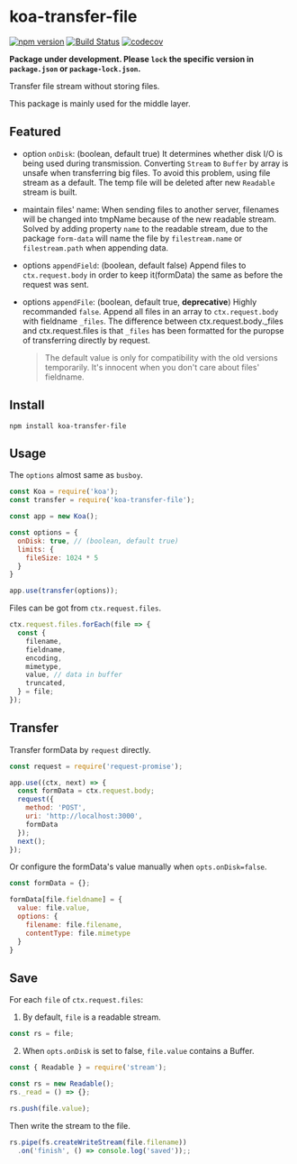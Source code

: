 # koa-transfer-file
[![npm version](https://img.shields.io/npm/v/koa-transfer-file.svg)](https://www.npmjs.com/package/koa-transfer-file)
[![Build Status](https://travis-ci.org/Claude-Ray/koa-transfer-file.svg?branch=master)](https://travis-ci.org/Claude-Ray/koa-transfer-file)
[![codecov](https://codecov.io/gh/Claude-Ray/koa-transfer-file/branch/master/graph/badge.svg)](https://codecov.io/gh/Claude-Ray/koa-transfer-file)

**Package under development. Please `lock` the specific version in `package.json` or `package-lock.json`.**

Transfer file stream without storing files.

This package is mainly used for the middle layer.

## Featured
- option `onDisk`: (boolean, default true) It determines whether disk I/O is being used during transmission. Converting `Stream` to `Buffer` by array is unsafe when transferring big files. To avoid this problem, using file stream as a default. The temp file will be deleted after new `Readable` stream is built.

- maintain files' name: When sending files to another server, filenames will be changed into tmpName because of the new readable stream. Solved by adding property `name` to the readable stream, due to the package `form-data` will name the file by `filestream.name` or `filestream.path` when appending data.

- options `appendField`: (boolean, default false) Append files to `ctx.request.body` in order to keep it(formData) the same as before the request was sent.

- options `appendFile`: (boolean, default true, **deprecative**) Highly recommanded `false`. Append all files in an array to `ctx.request.body` with fieldname `_files`. The difference between ctx.request.body._files and ctx.request.files is that `_files` has been formatted for the puropse of transferring directly by request.
  > The default value is only for compatibility with the old versions temporarily. It's innocent when you don't care about files' fieldname.

## Install
```
npm install koa-transfer-file
```

## Usage
The `options` almost same as `busboy`.
```js
const Koa = require('koa');
const transfer = require('koa-transfer-file');

const app = new Koa();

const options = {
  onDisk: true, // (boolean, default true)
  limits: {
    fileSize: 1024 * 5
  }
}

app.use(transfer(options));
```

Files can be got from `ctx.request.files`.
```js
ctx.request.files.forEach(file => {
  const {
    filename,
    fieldname,
    encoding,
    mimetype,
    value, // data in buffer
    truncated,
  } = file;
});
```

## Transfer
Transfer formData by `request` directly.
```js
const request = require('request-promise');

app.use((ctx, next) => {
  const formData = ctx.request.body;
  request({
    method: 'POST',
    uri: 'http://localhost:3000',
    formData
  });
  next();
});
```

Or configure the formData's value manually when `opts.onDisk=false`.
```js
const formData = {};

formData[file.fieldname] = {
  value: file.value,
  options: {
    filename: file.filename,
    contentType: file.mimetype
  }
}
```

## Save
For each `file` of `ctx.request.files`:

1. By default, `file` is a readable stream.
```js
const rs = file;
```

2. When `opts.onDisk` is set to false, `file.value` contains a Buffer.
```js
const { Readable } = require('stream');

const rs = new Readable();
rs._read = () => {};

rs.push(file.value);
```

Then write the stream to the file.
```js
rs.pipe(fs.createWriteStream(file.filename))
  .on('finish', () => console.log('saved'));;
```
